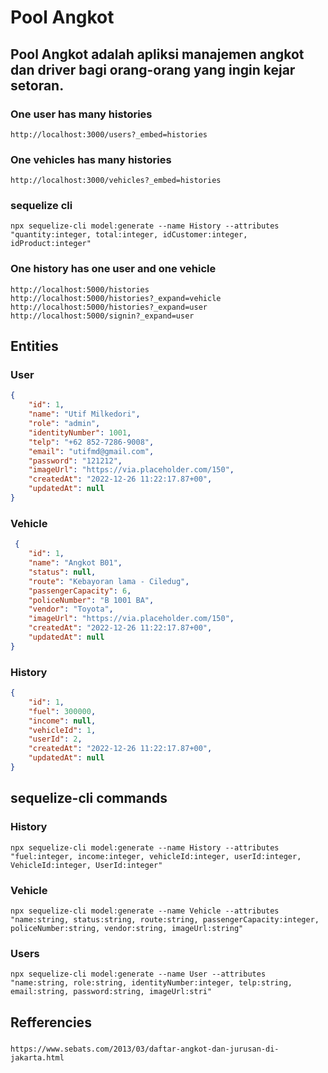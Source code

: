 # Pool Angkot
## Pool Angkot adalah apliksi manajemen angkot dan driver bagi orang-orang yang ingin kejar setoran.

### One user has many histories
```url
http://localhost:3000/users?_embed=histories
```
### One vehicles has many histories
```url
http://localhost:3000/vehicles?_embed=histories
```
### sequelize cli
```code
npx sequelize-cli model:generate --name History --attributes "quantity:integer, total:integer, idCustomer:integer, idProduct:integer"
```
### One history has one user and one vehicle
```url
http://localhost:5000/histories
http://localhost:5000/histories?_expand=vehicle
http://localhost:5000/histories?_expand=user
http://localhost:5000/signin?_expand=user
```
## Entities

### User
```json
{
    "id": 1,
    "name": "Utif Milkedori",
    "role": "admin",
    "identityNumber": 1001,
    "telp": "+62 852-7286-9008",
    "email": "utifmd@gmail.com",
    "password": "121212",
    "imageUrl": "https://via.placeholder.com/150",
    "createdAt": "2022-12-26 11:22:17.87+00",
    "updatedAt": null
}
```

### Vehicle
```json
 {
    "id": 1,
    "name": "Angkot B01",
    "status": null,
    "route": "Kebayoran lama - Ciledug",
    "passengerCapacity": 6,
    "policeNumber": "B 1001 BA",
    "vendor": "Toyota",
    "imageUrl": "https://via.placeholder.com/150",
    "createdAt": "2022-12-26 11:22:17.87+00",
    "updatedAt": null
}
```

### History
```json
{
    "id": 1,
    "fuel": 300000,
    "income": null,
    "vehicleId": 1,
    "userId": 2,
    "createdAt": "2022-12-26 11:22:17.87+00",
    "updatedAt": null
}
```
## sequelize-cli commands
### History
```code
npx sequelize-cli model:generate --name History --attributes "fuel:integer, income:integer, vehicleId:integer, userId:integer, VehicleId:integer, UserId:integer"
```
### Vehicle
```code
npx sequelize-cli model:generate --name Vehicle --attributes "name:string, status:string, route:string, passengerCapacity:integer, policeNumber:string, vendor:string, imageUrl:string"
```
### Users
```code
npx sequelize-cli model:generate --name User --attributes "name:string, role:string, identityNumber:integer, telp:string, email:string, password:string, imageUrl:stri"
```
## Refferencies
### 
```url
https://www.sebats.com/2013/03/daftar-angkot-dan-jurusan-di-jakarta.html
```